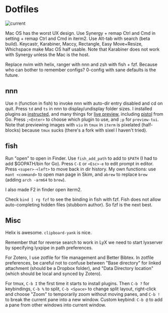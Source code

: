 
Dotfiles
==============

![current](https://github.com/mortang2410/dotfiles/assets/3200308/98c18c21-6158-4701-8821-74c624f73ce2)

Mac OS has the worst UX design.
Use Synergy + remap Ctrl and Cmd in setting + remap Ctrl and Cmd in iterm2.
Use Alt-tab with search (beta build).
Keycastr, Karabiner, Maccy, Rectangle, Easy Move+Resize, Whichspace make Mac OS half usable. Note that Karabiner does not work with Synergy unless the Mac is the host.

Replace nvim with helix, ranger with nnn and zsh with fish + fzf. Because who can bother to remember configs? 0-config with sane defaults is the future.

nnn
----
Use n (function in fish) to invoke nnn with auto-dir entry disabled and cd on quit. Press `td` and `ts` in nnn to display/undisplay folder sizes. I installed plugins as [instructed](https://github.com/jarun/nnn/tree/master/plugins), and many things for [live preview](https://github.com/jarun/nnn/blob/master/plugins/preview-tui#LL29), including [pistol](https://github.com/doronbehar/pistol#from-source) from Go. Press `;<Enter>` to choose which plugin to use, and `;p` for `preview-tui`. Note that previewing images with `viu` in `tmux` in `iterm` is pixelated (half-blocks) because `tmux` sucks (there's a fork with sixel I haven't tried). 

fish
----
Run "open" to open in Finder. Use `fish_add_path` to add to `$PATH` (I had to add $GOPATH/bin for Go). Press `C-E` or `<Esc>-e` to edit prompt in editor. Press `<super>-<left>` to move back in dir history. My own functions: use `mant <command>` to open man page in Skim, and `abrew` to replace `brew` (adding `arch -arm64` to `brew`).

I also made F2 in finder open iterm2.

Check `bind | rg fzf`  to see the binding in fish with fzf. Fish does not allow auto-completing hidden files (stubborn author). So fzf is the next best. 

Misc
----
Helix is awesome. `clipboard-yank` is nice.

Remember that for reverse search to work in LyX we need to start lyxserver by specifying lyxpipe in path preferences.

For Zotero, I use zotfile for file management and Better Bibtex. In zotfile preferences, be careful not to confuse between "Base directory" for linked attachment (should be a Dropbox folder), and "Data Directory location" (which should be local and synced by Zotero).

For tmux, `C-b I` the first time it starts to install plugins. Then `C-b ?` for keybindings, `C-b %` to split, `C-b <Space>` to change split layout, right-click and choose "Zoom" to temporarily zoom without moving panes, and `C-b !` to break the current pane into a new window. Custom keybind: `C-b @` to add a pane from other windows into current window. 
